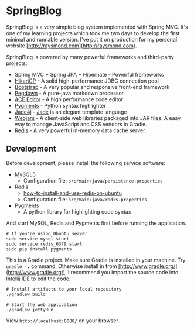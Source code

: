 SpringBlog
=====

SpringBlog is a very simple blog system implemented with Spring MVC.
It's one of my learning projects which took me two days to develop the first minimal and runnable version. I've put it on production
for my personal website [http://raysmond.com](http://raysmond.com).

SpringBlog is powered by many powerful frameworks and third-party projects:

- Spring MVC + Spring JPA + Hibernate - Powerful frameworks
- [HikariCP](https://github.com/brettwooldridge/HikariCP) - A solid high-performance JDBC connection pool
- [Bootstrap](https://getbootstrap.com) - A very popular and responsive front-end framework
- [Pegdown](https://github.com/sirthias/pegdown) - A pure-java markdown processor
- [ACE Editor](http://ace.c9.io/) - A high performance code editor
- [Pygments](http://pygments.org/) - Python syntax highlighter
- [Jade4j](https://github.com/neuland/jade4j) - [Jade](http://jade-lang.com/) is an elegant template language
- [Webjars](http://www.webjars.org/) - A client-side web libraries packaged into JAR files. A easy way to manage JavaScript and CSS vendors in Gradle.
- [Redis](http://redis.io/) - A very powerful in-memory data cache server.

## Development

Before development, please install the following service software:

- MySQL5
    - Configuration file: `src/main/java/persistence.properties`
- Redis
    - [how-to-install-and-use-redis-on-ubuntu](https://www.digitalocean.com/community/tutorials/how-to-install-and-use-redis)
    - Configuration file: `src/main/java/redis.properties`
- Pygments
    - A python library for highlighting code syntax

And start MySQL, Redis and Pygments first before running the application.

```
# If you're using Ubuntu server
sudo service mysql start
sudo service redis_6379 start
sudo pip install pygments
```

This is a Gradle project. Make sure Gradle is installed in your machine.
Try `gradle -v` command. Otherwise install in from [http://www.gradle.org/](http://www.gradle.org/).
I recommend you import the source code into Intellij IDE to edit the code.

```
# Install artifacts to your local repository
./gradlew build

# Start the web application
./gradlew jettyRun
```

View `http://localhost:8080/` on your browser.